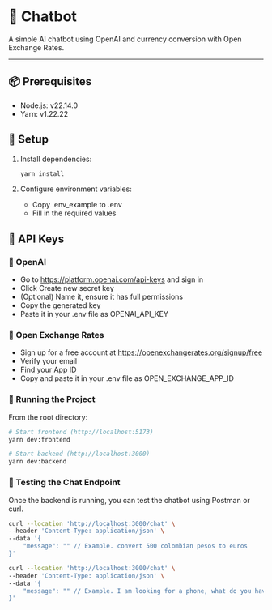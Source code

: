 # 🧠 Chatbot

A simple AI chatbot using OpenAI and currency conversion with Open Exchange Rates.

---

## 📦 Prerequisites

- Node.js: v22.14.0
- Yarn: v1.22.22

## 🔧 Setup

1. Install dependencies:

   ```bash
   yarn install
   ```

2. Configure environment variables:
   - Copy .env_example to .env
   - Fill in the required values

## 🔑 API Keys

### 🧠 OpenAI

- Go to https://platform.openai.com/api-keys and sign in
- Click Create new secret key
- (Optional) Name it, ensure it has full permissions
- Copy the generated key
- Paste it in your .env file as OPENAI_API_KEY

### 💱 Open Exchange Rates

- Sign up for a free account at https://openexchangerates.org/signup/free
- Verify your email
- Find your App ID
- Copy and paste it in your .env file as OPEN_EXCHANGE_APP_ID

### 🚀 Running the Project

From the root directory:

```bash
# Start frontend (http://localhost:5173)
yarn dev:frontend

# Start backend (http://localhost:3000)
yarn dev:backend

```

### 🧪 Testing the Chat Endpoint

Once the backend is running, you can test the chatbot using Postman or curl.

```bash
curl --location 'http://localhost:3000/chat' \
--header 'Content-Type: application/json' \
--data '{
    "message": "" // Example. convert 500 colombian pesos to euros
}'
```

```bash
curl --location 'http://localhost:3000/chat' \
--header 'Content-Type: application/json' \
--data '{
    "message": "" // Example. I am looking for a phone, what do you have in the catalog?
}'
```
